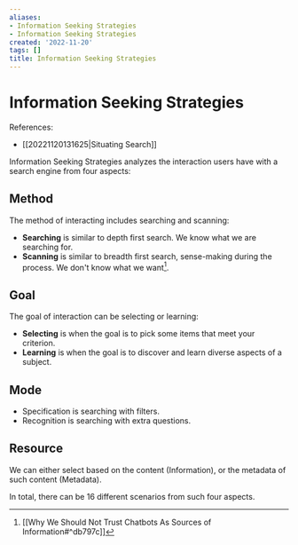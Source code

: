 ```yaml
---
aliases:
- Information Seeking Strategies
- Information Seeking Strategies
created: '2022-11-20'
tags: []
title: Information Seeking Strategies
---
```


# Information Seeking Strategies

References:
- [[20221120131625|Situating Search]]

Information Seeking Strategies analyzes the interaction users have with a search engine from four aspects:

## Method

The method of interacting includes searching and scanning:
- **Searching** is similar to depth first search. We know what we are searching for.
- **Scanning** is similar to breadth first search, sense-making during the process. We don't know what we want[^1].

## Goal

The goal of interaction can be selecting or learning:
- **Selecting** is when the goal is to pick some items that meet your criterion.
- **Learning** is when the goal is to discover and learn diverse aspects of a subject.

## Mode

- Specification is searching with filters.
- Recognition is searching with extra questions.

## Resource

We can either select based on the content (Information), or the metadata of such content (Metadata).

In total, there can be 16 different scenarios from such four aspects.

[^1]: [[Why We Should Not Trust Chatbots As Sources of Information#^db797c]]